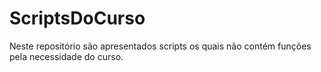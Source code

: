 # ScriptsDoCurso
Neste repositório são apresentados scripts os quais não contém funções pela necessidade do curso.

